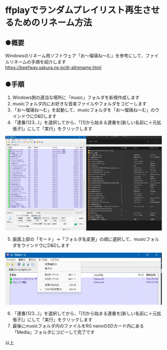 # ffplayでランダムプレイリスト再生させるためのリネーム方法  



## ●概要  
Windowsのリネーム用ソフトウェア「お～瑠璃ね～む」を参考にして、ファイルリネームの手順を紹介します  
https://beefway.sakura.ne.jp/dl-allrename.html

## ●手順  
  
1. Windows側の適当な場所に「music」フォルダを新規作成します  
2. musicフォルダ内にお好きな音楽ファイルやフォルダをコピーします  
3. 「お～瑠璃ね～む」を起動して、musicフォルダを「お～瑠璃ね～む」のウインドウにD&Dします  
4. 「連番(123...)」を選択してから、「[1]から始まる連番を[新しい名前に＋元拡張子]」にして「実行」をクリックします  
  <img src="/asset/sc12.png" width="800">  

5. 画面上部の「モード」→「フォルダ名変更」の順に選択して、musicフォルダをウインドウにD&Dします  
  <img src="/asset/sc13.png" width="800">  

6.  「連番(123...)」を選択してから、「[1]から始まる連番を[新しい名前に＋元拡張子]」にして「実行」をクリックします
7.  最後にmusicフォルダ内のファイルをRG nanoのSDカード内にある「Media」フォルダにコピーして完了です  
  
以上




